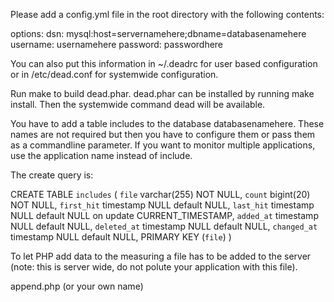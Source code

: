 Please add a config.yml file in the root directory with
the following contents:

  options:
    dsn: mysql:host=servernamehere;dbname=databasenamehere
    username: usernamehere
    password: passwordhere

You can also put this information in ~/.deadrc for user based configuration
or in /etc/dead.conf for systemwide configuration.

Run make to build dead.phar. dead.phar can be installed by running
make install. Then the systemwide command dead will be available.

You have to add a table includes to the database databasenamehere. These
names are not required but then you have to configure them or pass them as
a commandline parameter. If you want to monitor multiple applications, use
the application name instead of include.

The create query is:

CREATE TABLE `includes` (
 `file` varchar(255) NOT NULL,
 `count` bigint(20) NOT NULL,
 `first_hit` timestamp NULL default NULL,
 `last_hit` timestamp NULL default NULL on update CURRENT_TIMESTAMP,
 `added_at` timestamp NULL default NULL,
 `deleted_at` timestamp NULL default NULL,
 `changed_at` timestamp NULL default NULL,
 PRIMARY KEY  (`file`)
)

To let PHP add data to the measuring a file has to be added to the server
(note: this is server wide, do not polute your application with this file).

append.php (or your own name)
<?php 
// push all data to the browser
@ob_flush(); 
@flush(); 

/* DYNAMIC LIVE FILE ANALYSIS */ 
$db = mysql_connect('servernamehere','usernamehere','passwordhere'); 
mysql_select_db('databasenamehere',$db); 

$files = implode('\',\'',get_included_files()); 

$query = "UPDATE aurora SET count = count + 1, first_hit = if( first_hit IS NULL, NOW(), first_hit)  WHERE file IN ('$files')"; 
mysql_query($query,$db); 
mysql_close($db);

Then the php.ini for the server has to be changed to let php execute this code always after each request.
If you have a sperate php.ini for CLI also change that file if you want CLI use of your application in the
measurements.

php.ini

[php]

... lots of directives ...

; Automatically add files after PHP document.
; http://php.net/auto-append-file
auto_append_file="/your/path/to/append.php"


If you have any questions or need guidance using the toolset feel free to contact me.
hidde at hostnet dot nl
